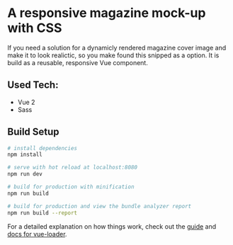 # A responsive magazine mock-up with CSS

If you need a solution for a dynamicly rendered magazine cover image and make it to look realictic, so you make found this snipped as a option. It is build as a reusable, responsive Vue component.

## Used Tech: 
 - Vue 2
 - Sass

## Build Setup

``` bash
# install dependencies
npm install

# serve with hot reload at localhost:8080
npm run dev

# build for production with minification
npm run build

# build for production and view the bundle analyzer report
npm run build --report
```

For a detailed explanation on how things work, check out the [guide](http://vuejs-templates.github.io/webpack/) and [docs for vue-loader](http://vuejs.github.io/vue-loader).
